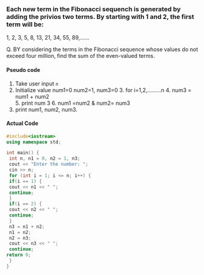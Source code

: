 ### Each new term in the Fibonacci sequench is generated by adding the privios two terms. By starting with 1 and 2, the first term will be:
1, 2, 3, 5, 8, 13, 21, 34, 55, 89,......

Q. BY considering the terms in the Fibonacci sequence whose values do not exceed four million, find the sum of the even-valued terms.

#### Pseudo code
1. Take user input `n` 
2. Initialize value num1=0 num2=1, num3=0
	3. for i=1,2,.........n
	4. num3 = num1 + num2	
	5. print num 3
	6. num1 =num2 & num2= num3
7. print num1, num2, num3.

#### Actual Code
```cpp
#include<iostream>
using namespace std;

int main() {
 int n, n1 = 0, n2 = 1, n3;
 cout << "Enter the number: ";
 cin >> n;
 for (int i = 1; i <= n; i++) { 
 if(i == 1) {
 cout << n1 << " ";
 continue;
 }
 if(i == 2) {
 cout << n2 << " ";
 continue;
 }
 n3 = n1 + n2;
 n1 = n2;
 n2 = n3;
 cout << n3 << " ";
 continue;
return 0;
 }
}
```